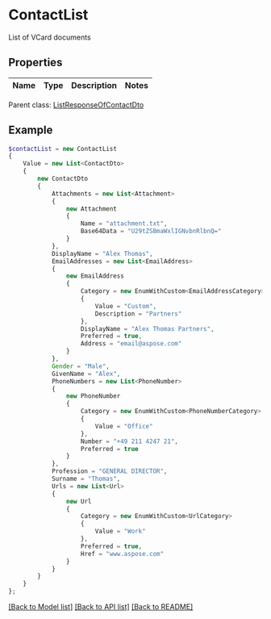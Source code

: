 # ContactList

List of VCard documents

## Properties
Name | Type | Description | Notes
---- | ---- | ----------- | -----

 Parent class: [ListResponseOfContactDto](ListResponseOfContactDto.md)


## Example
```php
$contactList = new ContactList
{
    Value = new List<ContactDto>
    {
        new ContactDto
        {
            Attachments = new List<Attachment>
            {
                new Attachment
                {
                    Name = "attachment.txt",
                    Base64Data = "U29tZSBmaWxlIGNvbnRlbnQ="
                }
            },
            DisplayName = "Alex Thomas",
            EmailAddresses = new List<EmailAddress>
            {
                new EmailAddress
                {
                    Category = new EnumWithCustom<EmailAddressCategory>
                    {
                        Value = "Custom",
                        Description = "Partners"
                    },
                    DisplayName = "Alex Thomas Partners",
                    Preferred = true,
                    Address = "email@aspose.com"
                }
            },
            Gender = "Male",
            GivenName = "Alex",
            PhoneNumbers = new List<PhoneNumber>
            {
                new PhoneNumber
                {
                    Category = new EnumWithCustom<PhoneNumberCategory>
                    {
                        Value = "Office"
                    },
                    Number = "+49 211 4247 21",
                    Preferred = true
                }
            },
            Profession = "GENERAL DIRECTOR",
            Surname = "Thomas",
            Urls = new List<Url>
            {
                new Url
                {
                    Category = new EnumWithCustom<UrlCategory>
                    {
                        Value = "Work"
                    },
                    Preferred = true,
                    Href = "www.aspose.com"
                }
            }
        }
    }
};
```


[[Back to Model list]](README.md#documentation-for-models) [[Back to API list]](README.md#documentation-for-api-endpoints) [[Back to README]](README.md)


